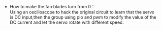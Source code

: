 * How to make the fan blades turn from 0：  
Using an oscilloscope to hack the original circuit to learn that the servo is DC input,then the group using pio and pwm to modify the value of the DC current and let the servo rotate with different speed. 
